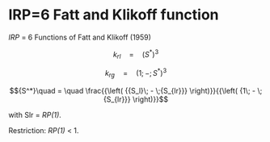 # IRP=6  Fatt and Klikoff function

_IRP_ = 6           Functions of Fatt and Klikoff (1959)

$${k_{rl}}\quad  = \quad {\left( {{S^*}} \right)^3}$$

$${k_{rg}}\quad = \quad {\left( {1; - ;{S^*}} \right)^3}$$

$${S^*}\quad  = \quad \frac{{\left( {{S_l}\; - \;{S_{lr}}} \right)}}{{\left( {1\; - \;{S_{lr}}} \right)}}$$

with Slr = _RP(1)_.

&#x20;Restriction: _RP(1)_ < 1.
